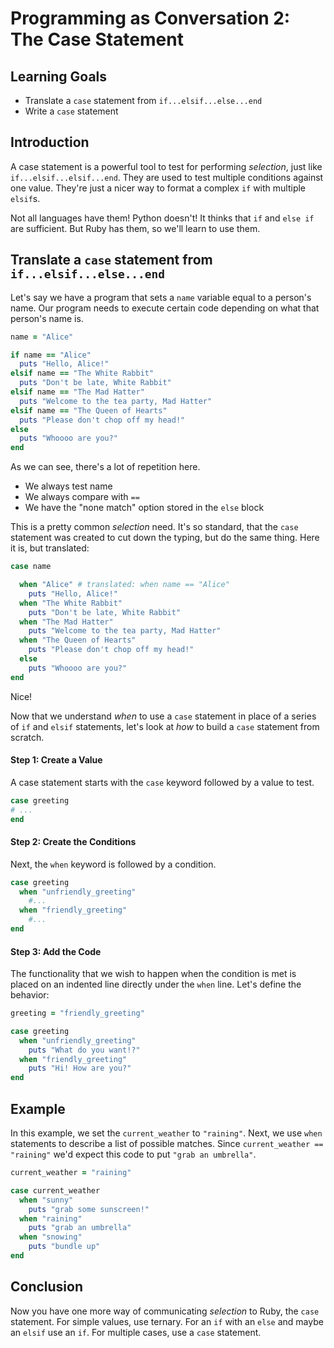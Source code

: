 # Programming as Conversation 2: The Case Statement

## Learning Goals

* Translate a `case` statement from `if...elsif...else...end`
* Write a `case` statement

## Introduction

A case statement is a powerful tool to test for performing _selection_, just
like `if...elsif...elsif...end`. They are used to test multiple conditions
against one value. They're just a nicer way to format a complex `if` with
multiple `elsif`s.

Not all languages have them! Python doesn't! It thinks that `if` and `else if`
are sufficient. But Ruby has them, so we'll learn to use them.

## Translate a `case` statement from `if...elsif...else...end`

Let's say we have a program that sets a `name` variable equal to a person's
name. Our program needs to execute certain code depending on what that person's
name is. 

```ruby
name = "Alice"

if name == "Alice"
  puts "Hello, Alice!"
elsif name == "The White Rabbit"
  puts "Don't be late, White Rabbit"
elsif name == "The Mad Hatter"
  puts "Welcome to the tea party, Mad Hatter"
elsif name == "The Queen of Hearts"
  puts "Please don't chop off my head!"
else
  puts "Whoooo are you?"
end 
```

As we can see, there's a lot of repetition here.

* We always test name
* We always compare with `==`
* We have the "none match" option stored in the `else` block

This is a pretty common _selection_ need. It's so standard, that the `case`
statement was created to cut down the typing, but do the same thing. Here it
is, but translated:

```ruby
case name 

  when "Alice" # translated: when name == "Alice"
    puts "Hello, Alice!"
  when "The White Rabbit"
    puts "Don't be late, White Rabbit"
  when "The Mad Hatter"
    puts "Welcome to the tea party, Mad Hatter"
  when "The Queen of Hearts"
    puts "Please don't chop off my head!"
  else 
    puts "Whoooo are you?"
end
```

Nice!

Now that we understand *when* to use a `case` statement in place of a series of
`if` and `elsif` statements, let's look at *how* to build a `case` statement
from scratch.

#### Step 1: Create a Value

A case statement starts with the `case` keyword followed by a value to test.

```ruby
case greeting
# ...
end
```

#### Step 2: Create the Conditions

Next, the `when` keyword is followed by a condition.

```ruby
case greeting
  when "unfriendly_greeting"
    #...
  when "friendly_greeting"
    #...
end
```

#### Step 3: Add the Code

The functionality that we wish to happen when the condition is met is placed on an indented line directly under the `when` line. Let's define the behavior:

```ruby
greeting = "friendly_greeting"

case greeting
  when "unfriendly_greeting"
    puts "What do you want!?"
  when "friendly_greeting"
    puts "Hi! How are you?"
end
```

## Example

In this example, we set the `current_weather` to `"raining"`. Next, we use
`when` statements to describe a list of possible matches. Since
`current_weather == "raining"` we'd expect this code to put `"grab an
umbrella"`.

```ruby
current_weather = "raining"

case current_weather
  when "sunny"
    puts "grab some sunscreen!"
  when "raining"
    puts "grab an umbrella"
  when "snowing"
    puts "bundle up"
end
```

## Conclusion

Now you have one more way of communicating _selection_ to Ruby, the `case`
statement. For simple values, use ternary. For an `if` with an `else` and maybe
an `elsif` use an `if`. For multiple cases, use a `case` statement.
